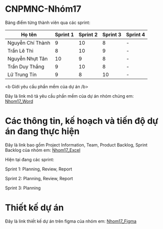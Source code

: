 # CNPMNC-Nhóm17
Bảng điểm từng thành viên qua các sprint:

| Họ tên | Sprint 1 | Sprint 2 | Sprint 3 | Sprint 4 |
|---|---|---|---|---|
| Nguyễn Chí Thành | 9 | 10 | 8 | - |
| Trần Lê Thi | 8 | 10 | 9 | - |
| Nguyễn Nhựt Tân | 10 | 9 | 8 | - |
| Trần Duy Thắng | 9 | 10 | 8 | - |
| Lữ Trung Tín | 9 | 8 | 10 | - |


<b Giới yêu cầu phần mềm của dự án /b>

Đây là link mô tả yêu cầu phần mềm của dự án nhóm chúng em: [Nhom17_Word](https://docs.google.com/document/d/1uN3Sz8XgEv7DOM15Pij1ZkM7GRmbQeCq/edit)

# Các thông tin, kế hoạch và tiến độ dự án đang thực hiện
Đây là link bao gồm Project Information, Team, Product Backlog, Sprint Backlog của nhóm em: [Nhom17_Excel](https://docs.google.com/spreadsheets/d/16p2DCYpoui8g2PTtO-b5eJkTmM66cDoNGHBrC5fYysY/edit?usp=sharing)

Hiện tại đang các sprint: 

Sprint 1:
Planning, Review, Report 

Sprint 2:
Planning, Review, Report 

Sprint 3:
Planning

# Thiết kế dự án
Đây là link thiết kế dự án trên figma của nhóm em: [Nhom17_Figma](https://www.figma.com/design/ML3ZcmMF1TbsT9wgJnGTR6/Nh%C3%B3m-17---Web-b%C3%A1n-th%E1%BB%A9c-%C4%83n-nhanh?t=j2MgEalOcBmumlGS-0)


